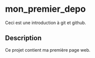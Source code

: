 # mon_premier_depo

Ceci est une introduction à git et github.

## Description

Ce projet contient ma première page web.